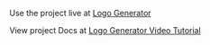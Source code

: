 Use the project live at [Logo Generator](http://logo.ogunmoye.com)

View project Docs at [Logo Generator Video Tutorial](http://logo.ogunmoye.com/docs.php)